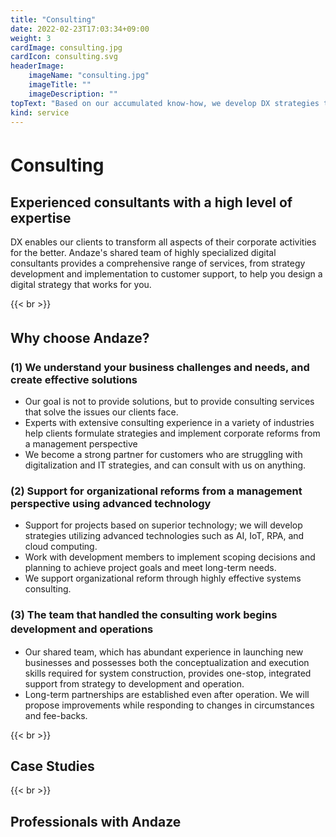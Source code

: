 ```yaml
---
title: "Consulting"
date: 2022-02-23T17:03:34+09:00
weight: 3
cardImage: consulting.jpg
cardIcon: consulting.svg
headerImage:
    imageName: "consulting.jpg"
    imageTitle: ""
    imageDescription: ""
topText: "Based on our accumulated know-how, we develop DX strategies that incorporate superior technologies. We support the advanced digital shift required in various industries."
kind: service
---
```


# Consulting　


## Experienced consultants with a high level of expertise   
DX enables our clients to transform all aspects of their corporate activities for the better. Andaze's shared team of highly specialized digital consultants provides a comprehensive range of services, from strategy development and implementation to customer support, to help you design a digital strategy that works for you.

{{< br >}}

## Why choose Andaze?　

### (1) We understand your business challenges and needs, and create effective solutions
* Our goal is not to provide solutions, but to provide consulting services that solve the issues our clients face.
* Experts with extensive consulting experience in a variety of industries help clients formulate strategies and implement corporate reforms from a management perspective
* We become a strong partner for customers who are struggling with digitalization and IT strategies, and can consult with us on anything.

### (2) Support for organizational reforms from a management perspective using advanced technology
* Support for projects based on superior technology; we will develop strategies utilizing advanced technologies such as AI, IoT, RPA, and cloud computing.
* Work with development members to implement scoping decisions and planning to achieve project goals and meet long-term needs.
* We support organizational reform through highly effective systems consulting.

### (3) The team that handled the consulting work begins development and operations　
* Our shared team, which has abundant experience in launching new businesses and possesses both the conceptualization and execution skills required for system construction, provides one-stop, integrated support from strategy to development and operation.
* Long-term partnerships are established even after operation. We will propose improvements while responding to changes in circumstances and fee-backs.

{{< br >}}

## Case Studies

{{< br >}}

## Professionals with Andaze

